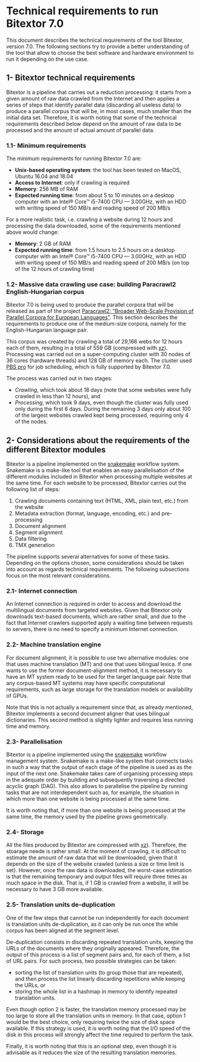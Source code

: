 # Technical requirements to run Bitextor 7.0

This document describes the technical requirements of the tool Bitextor, version 7.0. The following sections try to provide a better understanding of the tool that allow to choose the best software and hardware environment to run it depending on the use case.

## 1- Bitextor technical requirements
Bitextor is a pipeline that carries out a reduction processing: it starts from a given amount of raw data crawled from the Internet and then applies a series of steps that identify parallel data (discarding all useless data) to produce a parallel corpus that will be, in most cases, much smaller than the initial data set. Therefore, it is worth noting that some of the technical requirements described below depend on the amount of raw data to be processed and the amount of actual amount of parallel data.

### 1.1- Minimum requirements
The minimum requirements for running Bitextor 7.0 are:
* **Unix-based operating system**: the tool has been tested on MacOS, Ubuntu 16.04 and 18.04
* **Access to Internet**: only if crawling is required
* **Memory**: 256 MB of RAM
* **Expected running time**: from about 5 to 10 minutes on a desktop computer with an Intel® Core™ i5-7400 CPU — 3.00GHz, with an HDD with writing speed of 150 MB/s and reading speed of 200 MB/s

For a more realistic task, i.e. crawling a website during 12 hours and processing the data downloaded, some of the requirements mentioned above would change:
* **Memory**: 2 GB of RAM
* **Expected running time**: from 1.5 hours to 2.5 hours on a desktop computer with an Intel® Core™ i5-7400 CPU — 3.00GHz, with an HDD with writing speed of 150 MB/s and reading speed of 200 MB/s (on top of the 12 hours of crawling time)

### 1.2- Massive data crawling use case: building Paracrawl2 English-Hungarian corpus
Bitextor 7.0 is being used to produce the parallel corpora that will be released as part of the project [Paracrawl2: "Broader Web-Scale Provision of Parallel Corpora for European Languages"](http://paracrawl.eu). This section describes the requirements to produce one of the medium-size corpora, namely for the English-Hungarian language pair.

This corpus was created by crawling a total of 29,166 webs for 12 hours each of them, resulting in a total of 559 GB (compressed with [xz](https://en.wikipedia.org/wiki/Xz)). Processing was carried out on a super-computing cluster with 30 nodes of 36 cores (hardware threads) and 128 GB of memory each. The cluster used [PBS pro](https://www.pbspro.org/) for job scheduling, which is fully supported by Bitextor 7.0.

The process was carried out in two stages:
* *Crawling*, which took about 18 days (note that some websites were fully crawled in less than 12 hours), and
* *Processing*, which took 9 days, even though the cluster was fully used only during the first 6 days. During the remaining 3 days only about 100 of the largest websites crawled kept being processed, requiring only 4 of the nodes.

## 2- Considerations about the requirements of the different Bitextor modules
Bitextor is a pipeline implemented on the [snakemake](https://snakemake.readthedocs.io/en/stable/) workflow system. Snakemake is a make-like tool that enables an easy parallelisation of the different modules included in Bitextor when processing multiple websites at the same time. For each website to be processed, Bitextor carries out the following list of steps:
1. Crawling documents containing text (HTML, XML, plain text, etc.) from the website
2. Metadata extraction (format, language, encoding, etc.) and pre-processing
3. Document alignment
4. Segment alignment
5. Data filtering
6. TMX generation

The pipeline supports several alternatives for some of these tasks. Depending on the options chosen, some considerations should be taken into account as regards technical requirements. The following subsections focus on the most relevant considerations.

### 2.1- Internet connection
An Internet connection is required in order to access and download the multilingual documents from targeted websites. Given that Bitextor only downloads text-based documents, which are rather small, and due to the fact that Internet crawlers supported apply a waiting time between requests to servers, there is no need to specify a minimum Internet connection.

### 2.2- Machine translation engine
For document alignment, it is possible to use two alternative modules: one that uses machine translation (MT) and one that uses bilingual lexica. If one wants to use the former document-alignment method, it is necessary to have an MT system ready to be used for the target language pair. Note that any corpus-based MT systems may have specific computational requirements, such as large storage for the translation models or availability of GPUs.

Note that this is not actually a requirement since that, as already mentioned, Bitextor implements a second document aligner that uses bilingual dictionaries. This second method is slightly lighter and requires less running time and memory.

### 2.3- Parallelisation
Bitextor is a pipeline implemented using the [snakemake](https://snakemake.readthedocs.io/en/stable/) workflow management system. Snakemake is a make-like system that connects tasks in such a way that the output of each stage of the pipeline is used as as the input of the next one. Snakemake takes care of organising processing steps in the adequate order by building and subsequently traversing a directed acyclic graph (DAG). This also allows to parallelise the pipeline by running tasks that are not interdependent such as, for example, the situation in which more than one website is being processed at the same time.

It is worth noting that, if more than one website is being processed at the same time, the memory used by the pipeline grows geometrically.

### 2.4- Storage
All the files produced by Bitextor are compressed with [xz](https://en.wikipedia.org/wiki/Xz)). Therefore, the stoarage neede is rather small. At the moment of crawling, it is difficult to estimate the amount of raw data that will be downloaded, given that it depends on the size of the website crawled (unless a size or time limit is set). However, once the raw data is downloaded, the worst-case estimation is that the remaining temporary and output files will require three times as much space in the disk. That is, if 1 GB is crawled from a website, it will be necessary to have 3 GB more available.

### 2.5- Translation units de-duplication
One of the few steps that cannot be run independently for each document is translation units de-duplication, as it can only be run once the while corpus has been aligned at the segment level. 

De-duplication consists in discarding repeated translation units, keeping the URLs of the documents where they originally appeared. Therefore, the output of this process is a list of segment pairs and, for each of them, a list of URL pairs. For such process, two possible strategies can be taken:
* sorting the list of translation units (to group those that are repeated), and then process the list linearly discarding repetitions while keeping the URLs, or
* storing the whole list in a hashmap in memory to identify repeated translation units.

Even though option 2 is faster, the translation memory processed may be too large to store all the translation units in memory. In that case, option 1 would be the best choice, only requiring twice the size of disk space available. If this strategy is used, it is worth noting that the I/O speed of the disk in this process will strongly affect the time required to perform the task.

Finally, it is worth noting that this is an optional step, even though it is advisable as it reduces the size of the resulting translation memories.
